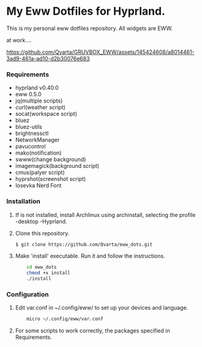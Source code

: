 



# My Eww Dotfiles for Hyprland.


This is my personal eww dotfiles repository. All widgets are EWW.

at work....

https://github.com/Qvarta/GRUVBOX_EWW/assets/145424608/a8014461-3ad9-461a-ad10-d2b30076e683



### Requirements

- hyprland v0.40.0
- eww 0.5.0
- jq(multiple scripts)
- curl(weather script)
- socat(workspace script)
- bluez
- bluez-utils
- brightnessctl
- NetworkManager
- pavucontrol
- mako(notification)
- swww(change background)
- imagemagick(background script)
- cmus(palyer script)
- hyprshot(screenshot script)
- Iosevka Nerd Font

### Installation

1. If is not installed, install Archlinux using archinstall, selecting the profile -desktop -Hyprland.
2. Clone this repository.

	```bash
	$ git clone https://github.com/Qvarta/eww_dots.git
	```

3. Make 'install' executable. Run it and follow the instructions.

	```bash
        cd eww_dots
        chmod +x install
        ./install
	```

### Configuration

1. Edit var.conf in ~/.config/eww/ to set up your devices and language.

	```bash
        micro ~/.config/eww/var.conf
	```
2. For some scripts to work correctly, the packages specified in Requirements.

